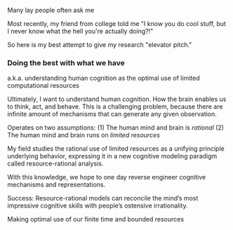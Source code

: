 Many lay people often ask me 

Most recently, my friend from college told me "I know you do cool stuff, but I never know what the hell you're actually doing?!"

So here is my best attempt to give my research "elevator pitch."

### Doing the best with what we have

a.k.a. understanding human cognition as the optimal use of limited computational resources

Ultimately, I want to understand human cognition. How the brain enables us to think, act, and behave.
This is a challenging problem, because there are infinite amount of mechanisms that can generate any given observation. 

Operates on two assumptions:
(1) The human mind and brain is *rational*
(2) The human mind and brain runs on *limited resources*

My field studies the rational use of limited resources as a unifying principle underlying behavior, expressing it in a new cognitive modeling paradigm called resource-rational analysis.

With this knowledge, we hope to one day reverse engineer cognitive mechanisms and representations. 


Success:
Resource-rational models can reconcile the mind’s most impressive cognitive skills with people’s ostensive irrationality.


Making optimal use of our finite time and bounded resources 